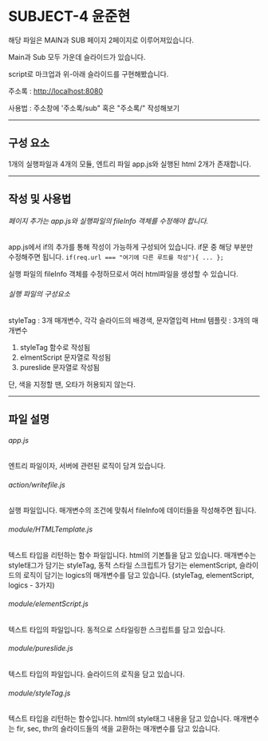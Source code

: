 # SUBJECT-4 윤준현
해당 파일은 MAIN과 SUB 페이지 2페이지로 이루어져있습니다.

Main과 Sub 모두 가운데 슬라이드가 있습니다. 

script로 마크업과 위-아래 슬라이드를 구현해봤습니다.



주소록 : <http://localhost:8080>

사용법 : 주소창에 '주소록/sub" 혹은 "주소록/" 작성해보기


---
## 구성 요소
1개의 실행파일과 4개의 모듈, 엔트리 파일 app.js와 실행된 html 2개가 존재합니다.


---
## 작성 및 사용법
###### 페이지 추가는 app.js와 실행파일의 fileInfo 객체를 수정해야 합니다.

app.js에서 if의 추가를 통해 작성이 가능하게 구성되어 있습니다.
if문 중 해당 부분만 수정해주면 됩니다.
    ```
    if(req.url === "여기에 다른 루트를 작성"){ ... };
    ```


실행 파일의 fileInfo 객체를 수정하므로서 여러 html파일을 생성할 수 있습니다.



###### 실행 파일의 구성요소

styleTag : 3개 매개변수, 각각 슬라이드의 배경색, 문자열입력
Html 템플릿 : 3개의 매개변수
  1. styleTag 함수로 작성됨
  2. elmentScript 문자열로 작성됨
  3. pureslide 문자열로 작성됨

단, 색을 지정할 땐, 오타가 허용되지 않는다.





---
## 파일 설명
###### app.js
엔트리 파일이자, 서버에 관련된 로직이 담겨 있습니다.


###### action/writefile.js
실행 파일입니다. 매개변수의 조건에 맞춰서 fileInfo에 데이터들을 작성해주면 됩니다.


###### module/HTMLTemplate.js
텍스트 타입을 리턴하는 함수 파일입니다. html의 기본틀을 담고 있습니다.
매개변수는 style태그가 담기는 styleTag, 동적 스타일 스크립트가 담기는 elementScript, 슬라이드의 로직이 담기는 logics의 매개변수를 담고 있습니다.
(styleTag, elementScript, logics - 3가지)


###### module/elementScript.js
텍스트 타입의 파일입니다. 동적으로 스타일링한 스크립트를 담고 있습니다.


###### module/pureslide.js
텍스트 타입의 파일입니다. 슬라이드의 로직을 담고 있습니다.


###### module/styleTag.js
텍스트 타입을 리턴하는 함수입니다. html의 style태그 내용을 담고 있습니다.
매개변수는 fir, sec, thr의 슬라이드들의 색을 교환하는 매개변수를 담고 있습니다.

